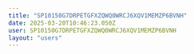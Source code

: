 ```yaml
---
title: "SP10150G7DRPETGFXZQWQ0WRCJ6XQV1MEMZP6BVNH"
date: 2025-03-20T10:46:23.050Z
user: SP10150G7DRPETGFXZQWQ0WRCJ6XQV1MEMZP6BVNH
layout: "users"
---
```

    